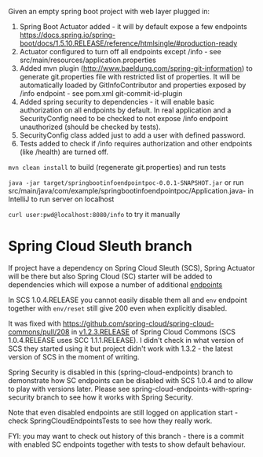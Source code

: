 Given an empty spring boot project with web layer plugged in:
1. Spring Boot Actuator added - it will by default expose a few endpoints https://docs.spring.io/spring-boot/docs/1.5.10.RELEASE/reference/htmlsingle/#production-ready
2. Actuator configured to turn off all endpoints except /info - see src/main/resources/application.properties
3. Added mvn plugin (http://www.baeldung.com/spring-git-information) to generate git.properties file with restricted list of properties. It will be automatically loaded by GitInfoContributor and properties exposed by /info endpoint - see pom.xml git-commit-id-plugin
4. Added spring security to dependencies - it will enable basic authorization on all endpoints by default. In real application and a SecurityConfig need to be checked to not expose /info endpoint unauthorized (should be checked by tests).
5. SecurityConfig class added just to add a user with defined password.
6. Tests added to check if /info requires authorization and other endpoints (like /health) are turned off.  

`mvn clean install` to build (regenerate git.properties) and run tests

`java -jar target/springbootinfoendpointpoc-0.0.1-SNAPSHOT.jar` or run src/main/java/com/example/springbootinfoendpointpoc/Application.java- in IntelliJ to run server on localhost

`curl user:pwd@localhost:8080/info` to try it manually


# Spring Cloud Sleuth branch

If project have a dependency on Spring Cloud Sleuth (SCS), Spring Actuator will be there but also Spring Cloud (SC) starter will be added to dependencies which will expose a number of additional [endpoints](http://cloud.spring.io/spring-cloud-static/spring-cloud.html#_endpoints)

In SCS 1.0.4.RELEASE you cannot easily disable them all and `env` endpoint together with `env/reset` still give 200 even when explicitly disabled.

It was fixed with https://github.com/spring-cloud/spring-cloud-commons/pull/208 in [v1.2.3.RELEASE](https://github.com/spring-cloud/spring-cloud-commons/releases/tag/v1.2.3.RELEASE) of Spring Cloud Commons (SCS 1.0.4.RELEASE uses SCC 1.1.1.RELEASE). I didn't check in what version of SCS they started using it but project didn't work with 1.3.2 - the latest version of SCS in the moment of writing. 

Spring Security is disabled in this (spring-cloud-endpoints) branch to demonstrate how SC endpoints can be disabled with SCS 1.0.4 and to allow to play with versions later. Please see spring-cloud-endpoints-with-spring-security branch to see how it works with Spring Security.

Note that even disabled endpoints are still logged on application start - check SpringCloudEndpointsTests to see how they really work.

FYI: you may want to check out history of this branch - there is a commit with enabled SC endpoints together with tests to show default behaviour.
